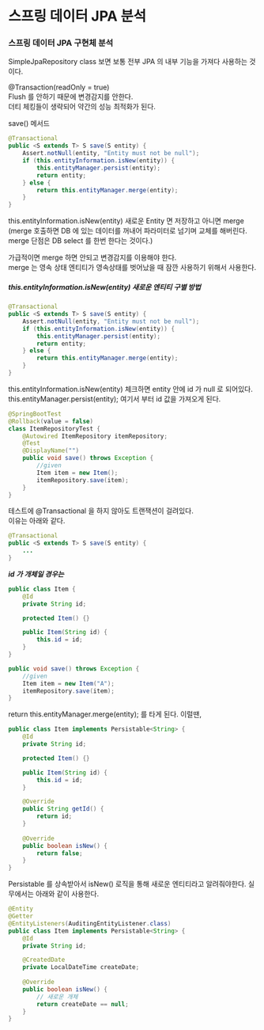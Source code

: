 # 스프링 데이터 JPA 분석

### 스프링 데이터 JPA 구현체 분석
SimpleJpaRepository class 보면 보통 전부 JPA 의 내부 기능을 가져다 사용하는 것이다.

@Transaction(readOnly = true)<br>
Flush 를 안하기 때문에 변경감지를 안한다.<br>
더티 체킹들이 생략되어 약간의 성능 최적화가 된다.

save() 메서드
```java
@Transactional
public <S extends T> S save(S entity) {
    Assert.notNull(entity, "Entity must not be null");
    if (this.entityInformation.isNew(entity)) {
        this.entityManager.persist(entity);
        return entity;
    } else {
        return this.entityManager.merge(entity);
    }
}
```
this.entityInformation.isNew(entity) 새로운 Entity 면 저장하고 아니면 merge<br>
(merge 호출하면 DB 에 있는 데이터를 꺼내어 파라미터로 넘기며 교체를 해버린다.<br>
merge 단점은 DB select 를 한번 한다는 것이다.)

가급적이면 merge 하면 안되고 변경감지를 이용해야 한다.<br>
merge 는 영속 상태 엔티티가 영속상태를 벗어났을 때 잠깐 사용하기 위해서 사용한다.

##### this.entityInformation.isNew(entity) 새로운 엔티티 구별 방법
```java
@Transactional
public <S extends T> S save(S entity) {
    Assert.notNull(entity, "Entity must not be null");
    if (this.entityInformation.isNew(entity)) {
        this.entityManager.persist(entity);
        return entity;
    } else {
        return this.entityManager.merge(entity);
    }
}
```
this.entityInformation.isNew(entity) 체크하면 entity 안에 id 가 null 로 되어있다.<br>
this.entityManager.persist(entity); 여기서 부터 id 값을 가져오게 된다.

```java
@SpringBootTest
@Rollback(value = false)
class ItemRepositoryTest {
    @Autowired ItemRepository itemRepository;
    @Test
    @DisplayName("")
    public void save() throws Exception {
        //given
        Item item = new Item();
        itemRepository.save(item);
    }
}
```
테스트에 @Transactional 을 하지 않아도 트랜잭션이 걸려있다.<br>
이유는 아래와 같다.
```java
@Transactional
public <S extends T> S save(S entity) {
    ...
}
```

***id 가 개체일 경우는***
```java
public class Item {
    @Id
    private String id;

    protected Item() {}

    public Item(String id) {
        this.id = id;
    }
}

public void save() throws Exception {
    //given
    Item item = new Item("A");
    itemRepository.save(item);
}
```
return this.entityManager.merge(entity); 를 타게 된다.
이럴땐,
```java
public class Item implements Persistable<String> {
    @Id
    private String id;

    protected Item() {}

    public Item(String id) {
        this.id = id;
    }

    @Override
    public String getId() {
        return id;
    }
    
    @Override
    public boolean isNew() {
        return false;
    }
}
```
Persistable 를 상속받아서 isNew() 로직을 통해 새로운 엔티티라고 알려줘야한다.
실무에서는 아래와 같이 사용한다.
```java
@Entity
@Getter
@EntityListeners(AuditingEntityListener.class)
public class Item implements Persistable<String> {
    @Id
    private String id;

    @CreatedDate
    private LocalDateTime createDate;
    
    @Override
    public boolean isNew() {
        // 새로운 개체
        return createDate == null;
    }
}
```
